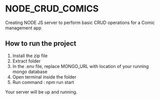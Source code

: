 # NODE_CRUD_COMICS
Creating NODE JS server to perform basic CRUD operations for a Comic management app


## How to run the project

1. Install the zip file
2. Extract folder
3. In the .env file, replace MONGO_URL with location of your running mongo database
4. Open terminal inside the folder
5. Run command : npm run start

Your server will be up and running.
